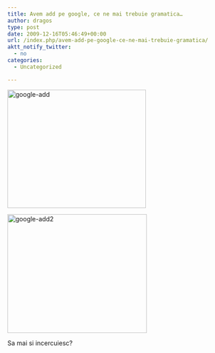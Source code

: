```yaml
---
title: Avem add pe google, ce ne mai trebuie gramatica…
author: dragos
type: post
date: 2009-12-16T05:46:49+00:00
url: /index.php/avem-add-pe-google-ce-ne-mai-trebuie-gramatica/
aktt_notify_twitter:
  - no
categories:
  - Uncategorized

---
```

[<img class="aligncenter size-full wp-image-183" title="google-add" src="http://35.224.157.168/wp-content/uploads/2009/12/google-add.png" alt="google-add" width="311" height="266" srcset="https://lunaticthinker.me/wp-content/uploads/2009/12/google-add.png 311w, https://lunaticthinker.me/wp-content/uploads/2009/12/google-add-300x257.png 300w" sizes="(max-width: 311px) 100vw, 311px" />][1]<!--more-->

[<img class="aligncenter size-full wp-image-194" title="google-add2" src="http://35.224.157.168/wp-content/uploads/2009/12/google-add2.png" alt="google-add2" width="313" height="267" srcset="https://lunaticthinker.me/wp-content/uploads/2009/12/google-add2.png 313w, https://lunaticthinker.me/wp-content/uploads/2009/12/google-add2-300x256.png 300w" sizes="(max-width: 313px) 100vw, 313px" />][2]

Sa mai si incercuiesc?

 [1]: http://35.224.157.168/wp-content/uploads/2009/12/google-add.png
 [2]: http://35.224.157.168/wp-content/uploads/2009/12/google-add2.png